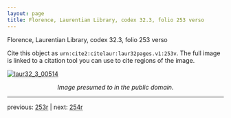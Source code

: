 ```yaml
---
layout: page
title: Florence, Laurentian Library, codex 32.3, folio 253 verso
---
```


Florence, Laurentian Library, codex 32.3, folio 253 verso

Cite this object as `urn:cite2:citelaur:laur32pages.v1:253v`.  The full image is linked to a citation tool you can use to cite regions of the image.

[![laur32_3_00514](http://www.homermultitext.org/iipsrv?IIIF=/project/homer/pyramidal/deepzoom/citelaur/laur32imgs/v1/laur32_3_00514.tif/full/800,/0/default.jpg)](http://www.homermultitext.org/ict2/?urn=urn:cite2:citelaur:laur32imgs.v1:laur32_3_00514) 

<p style="text-align: center; font-style: italic;">Image presumed to in the public domain.</p>

---

previous: [253r](../253r/) | next: [254r](../254r/)